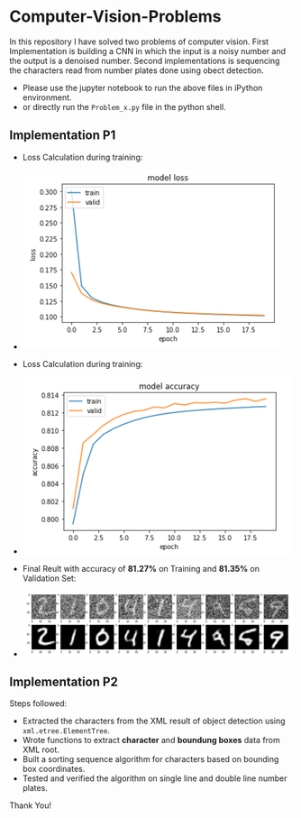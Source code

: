 # Computer-Vision-Problems
In this repository I have solved two problems of computer vision. First Implementation is building a CNN in which the input is a noisy number and the output is a denoised number. Second implementations is sequencing the characters read from number plates done using obect detection.

* Please use the jupyter notebook to run the above files in iPython environment.
* or directly run the `Problem_x.py` file in the python shell.

## Implementation P1
- Loss Calculation during training:
- ![Loss Calculation](https://github.com/blurred-machine/Computer-Vision-Problems/blob/master/screenshots/training%20loss.PNG)

- Loss Calculation during training:
- ![Accuracy calculation](https://github.com/blurred-machine/Computer-Vision-Problems/blob/master/screenshots/training%20accuracy.PNG)

- Final Reult with accuracy of **81.27%** on Training and **81.35%** on Validation Set:
- ![Result](https://github.com/blurred-machine/Computer-Vision-Problems/blob/master/screenshots/final%20result.PNG)


## Implementation P2
Steps followed:
- Extracted the characters from the XML result of object detection using `xml.etree.ElementTree`.
- Wrote functions to extract **character** and **boundung boxes** data from XML root.
- Built a sorting sequence algorithm for characters based on bounding box coordinates.
- Tested and verified the algorithm on single line and double line number plates.

Thank You!
